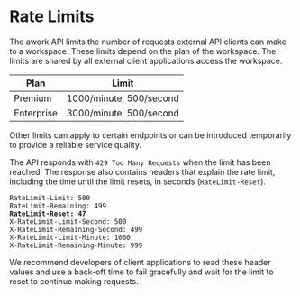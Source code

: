 # Rate Limits

The awork API limits the number of requests external API clients can make to a workspace. These limits depend on the plan of the workspace. The limits are shared by all external client applications access the workspace.

| Plan       | Limit                   |
| ---------- | ----------------------- |
| Premium    | 1000/minute, 500/second |
| Enterprise | 3000/minute, 500/second |

Other limits can apply to certain endpoints or can be introduced temporarily to provide a reliable service quality.

The API responds with `429 Too Many Requests` when the limit has been reached. The response also contains headers that explain the rate limit, including the time until the limit resets, in seconds (`RateLimit-Reset`).

<pre><code>RateLimit-Limit: 500
RateLimit-Remaining: 499
<strong>RateLimit-Reset: 47
</strong>X-RateLimit-Limit-Second: 500
X-RateLimit-Remaining-Second: 499
X-RateLimit-Limit-Minute: 1000
X-RateLimit-Remaining-Minute: 999
</code></pre>

We recommend developers of client applications to read these header values and use a back-off time to fail gracefully and wait for the limit to reset to continue making requests.
